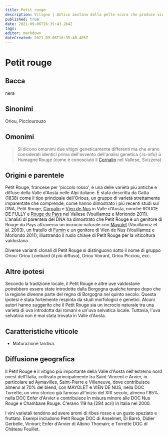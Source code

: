 ```yaml
---
title: Petit rouge
description: Vitigno | Antico aostano dalla pelle scura che produce vini speziati e dal sapore di ribes rosso.
published: true
date: 2021-09-06T16:35:43.264Z
tags: 
editor: markdown
dateCreated: 2021-09-06T16:35:40.485Z
---
```


# Petit rouge

## Bacca
nera

## Sinonimi
Oriou, Picciourouzo
## Omonimi
> Si dicono omonimi due vitigni geneticamente differenti ma che erano considerati identici prima dell'avvento dell'analisi genetica
{.is-info}
ù
Humagne Rouge  (come è conosciuto il [Cornalin](/vitigni/Italia/cornalin) nel Vallese, Svizzera)

## Origini e parentele

Petit Rouge, francese per 'piccolo rosso', è una delle varietà più antiche e diffuse della Valle d'Aosta nelle Alpi italiane. È stata descritta da Gatta (1838) come il tipo principale dell'Orious, un gruppo di varietà strettamente imparentate che comprende, come hanno dimostrato i più recenti studi sul DNA, Petit Rouge, [Cornalin](/vitigni/Italia/cornalin) e [Vien de Nus](/vitigni/Italia/vien-de-nus) in Valle d'Aosta, nonché ROUGE DE FULLY e [Rouge du Pays](/vitigni/Svizzera/rouge-du-pays) nel Vallese (Vouillamoz e Moriondo 2011). L'analisi di parentela del DNA ha dimostrato che Petit Rouge è un genitore di Rouge du Pays attraverso un incrocio naturale con [Mayolet](/vitigni/Italia/mayolet) (Vouillamoz et al. 2003), un fratello di [Fumin](/vitigni/Italia/fumin) e un genitore di Vien de Nus (Vouillamoz e Moriondo 2011), illustrando il ruolo chiave di Petit Rouge per la viticoltura valdostana.

Diverse varianti clonali di Petit Rouge si distinguono sotto il nome di gruppo Oriou: Oriou Lombard (il più diffuso), Oriou Voirard, Oriou Picciou, ecc.

## Altre ipotesi

Secondo la tradizione locale, il Petit Rouge e altre uve valdostane potrebbero essere state introdotte dalla Borgogna qualche tempo dopo che la regione divenne parte del regno di Borgogna nel quinto secolo. Questa ipotesi è stata fortemente respinta da studi morfologici e genetici. Alcuni autori hanno suggerito che il Petit Rouge sia un incrocio naturale tra una varietà di uva introdotta dai romani e un'uva selvatica locale. Tuttavia, l'uva selvatica non è mai stata trovata in Valle d'Aosta.

## Caratteristiche viticole

- Maturazione tardiva.

## Diffusione geografica

Il Petit Rouge è il vitigno più importante della Valle d'Aosta nell'estremo nord ovest dell'Italia, coltivato principalmente tra Saint-Vincent e Arvier, in particolare ad Aymavilles, Saint-Pierre e Villeneuve, dove contribuisce almeno al 70% del blend, con MAYOLET e VIEN DE NUS, nella DOC Torrette, un vino storico già famoso all'inizio del XIX secolo, almeno l'85% nella DOC Enfer d'Arvier e contribuisce in misura minore alle DOC Nus Rouge e Chambave Rouge. C'erano 119 ha (294 acri) in Italia nel 2000.

I vini varietali tendono ad avere aromi di ribes rosso e un gusto speziato e fruttato. Esempi includono Petit Rouge DOC di Anselmet, Di Barrò, Didier Gerbelle, Vinirari; Enfer d'Arvier di Albino Thomain; e Torrette DOC di Château Feuillet.